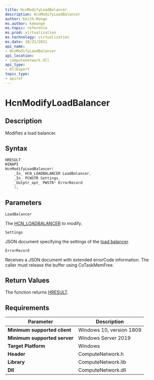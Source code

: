 ```yaml
---
title: HcnModifyLoadBalancer
description: HcnModifyLoadBalancer
author: Keith-Mange
ms.author: kemange
ms.topic: reference
ms.prod: virtualization
ms.technology: virtualization
ms.date: 10/31/2021
api_name:
- HcnModifyLoadBalancer
api_location:
- computenetwork.dll
api_type:
- DllExport
topic_type:
- apiref
---
```

# HcnModifyLoadBalancer

## Description

Modifies a load balancer.

## Syntax

```cpp
HRESULT
WINAPI
HcnModifyLoadBalancer(
    _In_ HCN_LOADBALANCER LoadBalancer,
    _In_ PCWSTR Settings,
    _Outptr_opt_ PWSTR* ErrorRecord
    );
```

## Parameters

`LoadBalancer`

The [HCN\_LOADBALANCER](./HCN_LOADBALANCER.md) to modify.

`Settings`

JSON document specifying the settings of the [load balancer](./../HNS_Schema.md#HostComputeLoadBalancer).

`ErrorRecord`

Receives a JSON document with extended errorCode information. The caller must release the buffer using CoTaskMemFree.

## Return Values

The function returns [HRESULT](./HCNHResult.md).

## Requirements

|Parameter|Description|
|---|---|
| **Minimum supported client** | Windows 10, version 1809 |
| **Minimum supported server** | Windows Server 2019 |
| **Target Platform** | Windows |
| **Header** | ComputeNetwork.h |
| **Library** | ComputeNetwork.lib |
| **Dll** | ComputeNetwork.dll |






